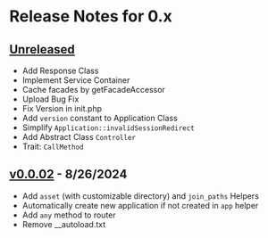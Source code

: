 # Release Notes for 0.x

## [Unreleased](https://github.com/parsa-mostafaie/pluslib/compare/v0.0.02...master)

* Add Response Class
* Implement Service Container
* Cache facades by getFacadeAccessor
* Upload Bug Fix
* Fix Version in init.php
* Add `version` constant to Application Class
* Simplify `Application::invalidSessionRedirect`
* Add Abstract Class `Controller`
* Trait: `CallMethod`

## [v0.0.02](https://github.com/parsa-mostafaie/pluslib/compare/v0.0.01...v0.0.02) - 8/26/2024

* Add `asset` (with customizable directory) and `join_paths` Helpers
* Automatically create new application if not created in `app` helper
* Add `any` method to router
* Remove __autoload.txt
